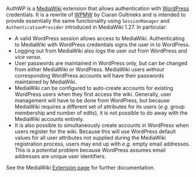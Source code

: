 <!-- -*- mode: gfm -*- -->

AuthWP is a [MediaWiki](https://www.mediawiki.org) extension that
allows authentication with [WordPress](https://wordpress.org)
credentials.  It is a rewrite
of [WPMW](https://www.mediawiki.org/w/index.php?oldid=3746476) by
Ciaran Gultnieks and is intended to provide essentially the same
functionality using `SessionManager` and `AuthenticationProvider`
introduced in MediaWiki 1.27.  In particular:
* A valid WordPress session allows access to MediaWiki.
  Authenticating to MediaWiki with WordPress credentials signs the
  user in to WordPress.
* Logging out from MediaWiki also logs the user out from WordPress and
  <i>vice versa</i>.
* User passwords are maintained in WordPress only, but can be changed
  from either MediaWiki or WordPress.  MediaWiki users
  <em>without</em> corresponding WordPress accounts will have their
  passwords maintained by MediaWiki.
* MediaWiki can be configured to auto-create accounts for existing
  WordPress users when they first access the wiki.  Generally, user
  management will have to be done from WordPress, but because
  MediaWiki requires a different set of attributes for its users
  (<i>e.g.</i> group membership and number of edits), it is not
  possible to do away with the MediaWiki accounts entirely.
* It is also possible to simultaneously create accounts in WordPress
  when users register for the wiki.  Because this will use WordPress
  default values for all user attributes not supplied during the
  MediaWiki registration process, users may end up with <i>e.g.</i>
  empty email addresses.  This is a potential problem because
  WordPress assumes email addresses are unique user identifiers.

See the
MediaWiki
[Extension page](https://www.mediawiki.org/wiki/Extension:AuthWP) for
further documentation.
